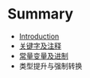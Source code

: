 # Summary

* [Introduction](README.md)
* [关键字及注释](chapter1.md)
* [常量变量及进制](chapter2.md)
* 类型提升与强制转换

